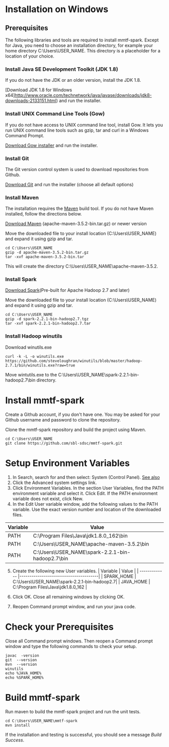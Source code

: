 # Installation on Windows

## Prerequisites
The following libraries and tools are required to install mmtf-spark. Except for Java, you need to choose an installation directory, for example your home directory C:\Users\USER_NAME. This directory is a placeholder for a location of your choice.

### Install Java SE Development Toolkit (JDK 1.8)
If you do not have the JDK or an older version, install the JDK 1.8.

[Download JDK 1.8 for Windows x64]http://www.oracle.com/technetwork/java/javase/downloads/jdk8-downloads-2133151.html) and run the installer.

### Install UNIX Command Line Tools (Gow)
If you do not have access to UNIX command line tool, install Gow. It lets you run UNIX command line tools such as gzip, tar and curl in a Windows Command Prompt.

[Download Gow installer](https://github.com/bmatzelle/gow/releases) and run the installer.

### Install Git
The Git version control system is used to download repositories from Github.

[Download Git](https://github.com/git-for-windows/git/releases/download/v2.16.1.windows.1/Git-2.16.1-64-bit.exe) and run the installer (choose all default options)


### Install Maven
The installation requires the [Maven](http://maven.apache.org/guides/getting-started/index.html#What_is_Maven) build tool. If you do not have Maven installed, follow the directions below.

[Download Maven](http://maven.apache.org/download.cgi) (apache-maven-3.5.2-bin.tar.gz) or newer version

Move the downloaded file to your install location (C:\Users\USER_NAME) and expand it using
gzip and tar.

```
cd C:\Users\USER_NAME
gzip -d apache-maven-3.5.2-bin.tar.gz
tar -xvf apache-maven-3.5.2-bin.tar
```

This will create the directory C:\Users\USER_NAME\apache-maven-3.5.2.

### Install Spark
[Download Spark](http://spark.apache.org/downloads.html)(Pre-built for Apache Hadoop 2.7 and later)

Move the downloaded file to your install location (C:\Users\USER_NAME) and expand it using
gzip and tar.

``` 
cd C:\Users\USER_NAME
gzip -d spark-2.2.1-bin-hadoop2.7.tgz
tar -xvf spark-2.2.1-bin-hadoop2.7.tar
```

### Install Hadoop winutils
Download winutils.exe
```
curl -k -L -o winutils.exe https://github.com/steveloughran/winutils/blob/master/hadoop-2.7.1/bin/winutils.exe?raw=true
```

Move wintutils.exe to the C:\Users\USER_NAME\spark-2.2.1-bin-hadoop2.7\bin directory.


# Install mmtf-spark
Create a Github account, if you don't have one. You may be asked for your Github username and password to clone the repository.

Clone the mmtf-spark repository and build the project using Maven.
```
cd C:\Users\USER_NAME
git clone https://github.com/sbl-sdsc/mmtf-spark.git
```

# Setup Environment Variables
1. In Search, search for and then select: System (Control Panel). [See also](https://www.java.com/en/download/help/path.xml)
2. Click the Advanced system settings link.
3. Click Environment Variables. In the section User Variables, find the PATH environment variable and select it. Click Edit. If the PATH environment variable does not exist, click New.
4. In the Edit User variable window, add the following values to the PATH variable. Use the exact version number and location of the downloaded files. 

| Variable      | Value                                 |
| ------------- |---------------------------------------|
| PATH          | C:\Program Files\Java\jdk1.8.0_162\bin |
| PATH          | C:\Users\USER_NAME\apache-maven-3.5.2\bin |
| PATH          | C:\Users\USER_NAME\spark-2.2.1-bin-hadoop2.7\bin |

5. Create the following new User variables.
| Variable      | Value                                 |
| ------------- |---------------------------------------|
| SPARK_HOME    | C:\Users\USER_NAME\spark-2.2.1-bin-hadoop2.7|
| JAVA_HOME     | C:\Program Files\Java\jdk1.8.0_162    |


5. Click OK. Close all remaining windows by clicking OK.

6. Reopen Command prompt window, and run your java code.


# Check your Prerequisites
Close all Command prompt windows. Then reopen a Command prompt window and type the following commands to check your setup.
```
javac  -version
git  --version
mvn  --version
winutils
echo %JAVA_HOME%
echo %SPARK_HOME%
```


# Build mmtf-spark
Run maven to build the mmtf-spark project and run the unit tests.
```
cd C:\Users\USER_NAME\mmtf-spark
mvn install
```

If the installation and testing is successful, you should see a message *Build Success*.